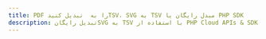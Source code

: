 ---title: PDF را به  تبدیل کنیدTSV، SVG به TSV مبدل رایگان یا PHP SDKdescription: تبدیل رایگانSVG به TSV با استفاده از PHP Cloud APIs & SDK همچنین اسناد PDF را در Cloud ایجاد، ویرایش و رندر کنید.---